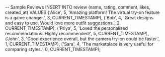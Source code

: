 -- Sample Reviews
INSERT INTO review (name, rating, comment, likes, created_at) VALUES
('Alice', 5, 'Amazing platform! The virtual try-on feature is a game changer.', 3, CURRENT_TIMESTAMP),
('Bob', 4, 'Great designs and easy to use. Would love more outfit suggestions.', 2, CURRENT_TIMESTAMP),
('Priya', 5, 'Loved the personalized recommendations. Highly recommended!', 5, CURRENT_TIMESTAMP),
('John', 3, 'Good experience overall, but the camera try-on could be faster.', 1, CURRENT_TIMESTAMP),
('Sara', 4, 'The marketplace is very useful for comparing styles.', 0, CURRENT_TIMESTAMP);
